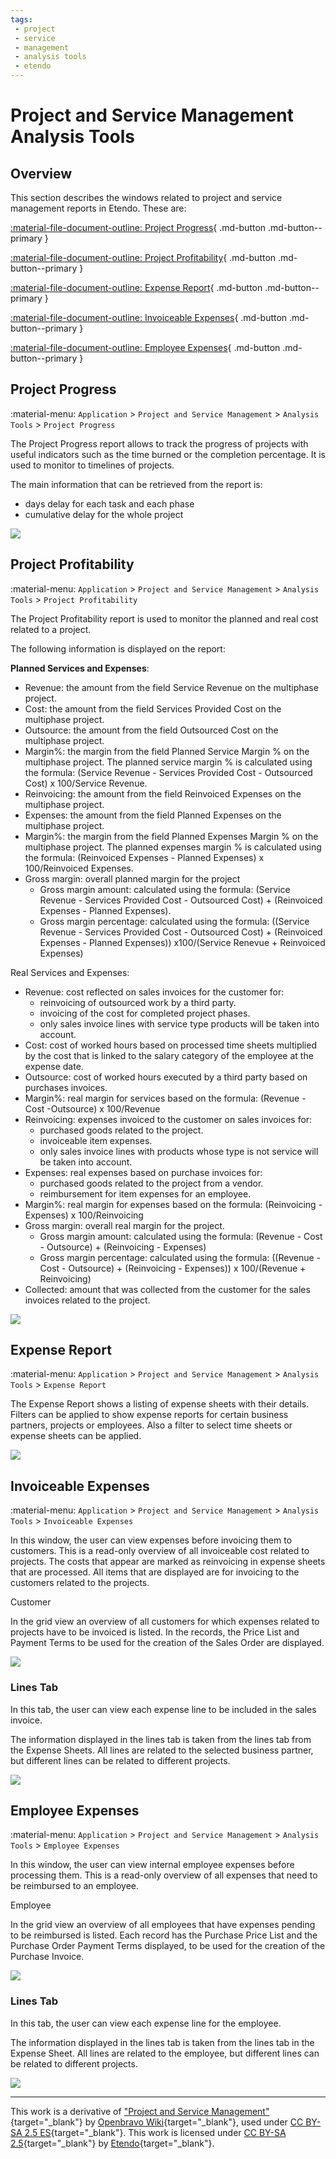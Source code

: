 ```yaml
---
tags: 
 - project
 - service
 - management
 - analysis tools
 - etendo
---
```


# Project and Service Management Analysis Tools

## Overview

This section describes the windows related to project and service management reports in Etendo. These are:

[:material-file-document-outline: Project Progress](#project-progress){ .md-button .md-button--primary } <br>

[:material-file-document-outline: Project Profitability](#project-profitability){ .md-button .md-button--primary } <br>

[:material-file-document-outline: Expense Report](#expense-report){ .md-button .md-button--primary } <br>

[:material-file-document-outline: Invoiceable Expenses](#invoiceable-expenses){ .md-button .md-button--primary } <br>

[:material-file-document-outline: Employee Expenses](#employee-expenses){ .md-button .md-button--primary } <br>

## Project Progress

:material-menu: `Application` > `Project and Service Management` > `Analysis Tools` > `Project Progress`

The Project Progress report allows to track the progress of projects with useful indicators such as the time burned or the completion percentage. It is used to monitor to timelines of projects.

The main information that can be retrieved from the report is:

- days delay for each task and each phase
- cumulative delay for the whole project

![](../../../../assets/user-guide/etendo-classic/basic-features/project-and-services-management/analysis-tools/project-progress.png)

## Project Profitability

:material-menu: `Application` > `Project and Service Management` > `Analysis Tools` > `Project Profitability`

The Project Profitability report is used to monitor the planned and real cost related to a project.

The following information is displayed on the report:

**Planned Services and Expenses**:

- Revenue: the amount from the field Service Revenue on the multiphase project.
- Cost: the amount from the field Services Provided Cost on the multiphase project.
- Outsource: the amount from the field Outsourced Cost on the multiphase project.
- Margin%: the margin from the field Planned Service Margin % on the multiphase project. The planned service margin % is calculated using the formula: (Service Revenue - Services Provided Cost - Outsourced Cost) x 100/Service Revenue.
- Reinvoicing: the amount from the field Reinvoiced Expenses on the multiphase project.
- Expenses: the amount from the field Planned Expenses on the multiphase project.
- Margin%: the margin from the field Planned Expenses Margin % on the multiphase project. The planned expenses margin % is calculated using the formula: (Reinvoiced Expenses - Planned Expenses) x 100/Reinvoiced Expenses.
- Gross margin: overall planned margin for the project
    - Gross margin amount: calculated using the formula: (Service Revenue - Services Provided Cost - Outsourced Cost) + (Reinvoiced Expenses - Planned Expenses).
    - Gross margin percentage: calculated using the formula: ((Service Revenue - Services Provided Cost - Outsourced Cost) + (Reinvoiced Expenses - Planned Expenses)) x100/(Service Renevue + Reinvoiced Expenses)

Real Services and Expenses:

- Revenue: cost reflected on sales invoices for the customer for:
    - reinvoicing of outsourced work by a third party.
    - invoicing of the cost for completed project phases.
    - only sales invoice lines with service type products will be taken into account.
- Cost: cost of worked hours based on processed time sheets multiplied by the cost that is linked to the salary category of the employee at the expense date.
- Outsource: cost of worked hours executed by a third party based on purchases invoices.
- Margin%: real margin for services based on the formula: (Revenue - Cost -Outsource) x 100/Revenue
- Reinvoicing: expenses invoiced to the customer on sales invoices for:
    - purchased goods related to the project.
    - invoiceable item expenses.
    - only sales invoice lines with products whose type is not service will be taken into account.
- Expenses: real expenses based on purchase invoices for:
    - purchased goods related to the project from a vendor.
    - reimbursement for item expenses for an employee.
- Margin%: real margin for expenses based on the formula: (Reinvoicing - Expenses) x 100/Reinvoicing
- Gross margin: overall real margin for the project.
    - Gross margin amount: calculated using the formula: (Revenue - Cost - Outsource) + (Reinvoicing - Expenses)
    - Gross margin percentage: calculated using the formula: ((Revenue - Cost - Outsource) + (Reinvoicing - Expenses)) x 100/(Revenue + Reinvoicing)
- Collected: amount that was collected from the customer for the sales invoices related to the project.

![](../../../../assets/user-guide/etendo-classic/basic-features/project-and-services-management/analysis-tools/project-profitability.png)

## Expense Report

:material-menu: `Application` > `Project and Service Management` > `Analysis Tools` > `Expense Report`

The Expense Report shows a listing of expense sheets with their details. Filters can be applied to show expense reports for certain business partners, projects or employees. Also a filter to select time sheets or expense sheets can be applied.

![](../../../../assets/user-guide/etendo-classic/basic-features/project-and-services-management/analysis-tools/expense-report.png)

## Invoiceable Expenses

:material-menu: `Application` > `Project and Service Management` > `Analysis Tools` > `Invoiceable Expenses`

In this window, the user can view expenses before invoicing them to customers. This is a read-only overview of all invoiceable cost related to projects. The costs that appear are marked as reinvoicing in expense sheets that are processed. All items that are displayed are for invoicing to the customers related to the projects.

Customer

In the grid view an overview of all customers for which expenses related to projects have to be invoiced is listed. In the records, the Price List and Payment Terms to be used for the creation of the Sales Order are displayed.

![](../../../../assets/user-guide/etendo-classic/basic-features/project-and-services-management/analysis-tools/invoiceable-expenses.png)

### Lines Tab

In this tab, the user can view each expense line to be included in the sales invoice.

The information displayed in the lines tab is taken from the lines tab from the Expense Sheets. All lines are related to the selected business partner, but different lines can be related to different projects.

![](../../../../assets/user-guide/etendo-classic/basic-features/project-and-services-management/analysis-tools/invoiceable-expenses-lines.png)

## Employee Expenses

:material-menu: `Application` > `Project and Service Management` > `Analysis Tools` > `Employee Expenses`

In this window, the user can view internal employee expenses before processing them. This is a read-only overview of all expenses that need to be reimbursed to an employee.

Employee

In the grid view an overview of all employees that have expenses pending to be reimbursed is listed. Each record has the Purchase Price List and the Purchase Order Payment Terms displayed, to be used for the creation of the Purchase Invoice.

![](../../../../assets/user-guide/etendo-classic/basic-features/project-and-services-management/analysis-tools/employee-expenses.png)

### Lines Tab

In this tab, the user can view each expense line for the employee.

The information displayed in the lines tab is taken from the lines tab in the Expense Sheet. All lines are related to the employee, but different lines can be related to different projects.

![](../../../../assets/user-guide/etendo-classic/basic-features/project-and-services-management/analysis-tools/employee-expenses-lines.png)

---

This work is a derivative of ["Project and Service Management"](https://wiki.openbravo.com/wiki/Project_and_Service_Management){target="\_blank"} by [Openbravo Wiki](http://wiki.openbravo.com/wiki/Welcome_to_Openbravo){target="\_blank"}, used under [CC BY-SA 2.5 ES](https://creativecommons.org/licenses/by-sa/2.5/es/){target="\_blank"}. This work is licensed under [CC BY-SA 2.5](https://creativecommons.org/licenses/by-sa/2.5/){target="\_blank"} by [Etendo](https://etendo.software){target="\_blank"}.